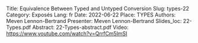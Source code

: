 Title: Equivalence Between Typed and Untyped Conversion
Slug: types-22
Category: Exposés
Lang: fr
Date: 2022-06-22
Place: TYPES
Authors: Meven Lennon-Bertrand
Presenter: Meven Lennon-Bertrand
Slides_loc: 22-Types.pdf
Abstract: 22-Types-abstract.pdf
Video: https://www.youtube.com/watch?v=QrrfCm5lmSI